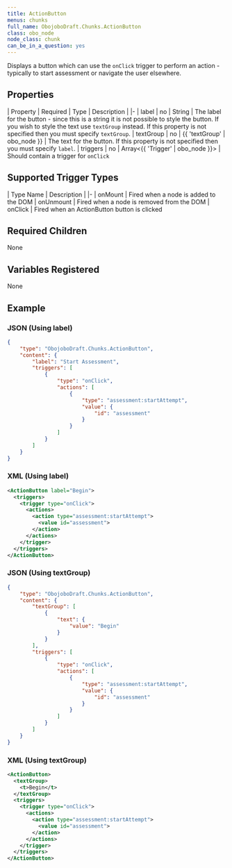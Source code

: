 ```yaml
---
title: ActionButton
menus: chunks
full_name: ObojoboDraft.Chunks.ActionButton
class: obo_node
node_class: chunk
can_be_in_a_question: yes
---
```


Displays a button which can use the `onClick` trigger to perform an action - typically to start assessment or navigate the user elsewhere.

## Properties

| Property | Required | Type | Description |
|-
| label | no | String | The label for the button - since this is a string it is not possible to style the button. If you wish to style the text use `textGroup` instead. If this property is not specified then you must specify `textGroup`.
| textGroup | no | {{ 'textGroup' | obo_node }} | The text for the button. If this property is not specified then you must specify `label`.
| triggers | no | Array<{{ 'Trigger' | obo_node }}> | Should contain a trigger for `onClick`

## Supported Trigger Types

| Type Name | Description |
|-
| onMount | Fired when a node is added to the DOM
| onUnmount | Fired when a node is removed from the DOM
| onClick | Fired when an ActionButton button is clicked

## Required Children

None

## Variables Registered

None

## Example

### JSON (Using label)

```json
{
	"type": "ObojoboDraft.Chunks.ActionButton",
	"content": {
		"label": "Start Assessment",
		"triggers": [
			{
				"type": "onClick",
				"actions": [
					{
						"type": "assessment:startAttempt",
						"value": {
							"id": "assessment"
						}
					}
				]
			}
		]
	}
}
```

### XML (Using label)

```xml
<ActionButton label="Begin">
  <triggers>
    <trigger type="onClick">
      <actions>
        <action type="assessment:startAttempt">
          <value id="assessment">
        </action>
      </actions>
    </trigger>
  </triggers>
</ActionButton>
```

### JSON (Using textGroup)

```json
{
	"type": "ObojoboDraft.Chunks.ActionButton",
	"content": {
		"textGroup": [
			{
				"text": {
					"value": "Begin"
				}
			}
		],
		"triggers": [
			{
				"type": "onClick",
				"actions": [
					{
						"type": "assessment:startAttempt",
						"value": {
							"id": "assessment"
						}
					}
				]
			}
		]
	}
}
```

### XML (Using textGroup)

```xml
<ActionButton>
  <textGroup>
    <t>Begin</t>
  </textGroup>
  <triggers>
    <trigger type="onClick">
      <actions>
        <action type="assessment:startAttempt">
          <value id="assessment">
        </action>
      </actions>
    </trigger>
  </triggers>
</ActionButton>
```
